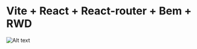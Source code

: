 # Vite + React + React-router + Bem + RWD

![Alt text](https://res.cloudinary.com/dqyorwnfk/image/upload/v1703443842/portfolio/web/glivera.webp "test image")
